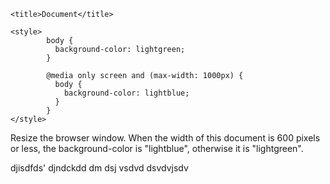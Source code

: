 <!DOCTYPE html>
<html lang="en">
<head>
    <meta charset="UTF-8">
    <meta name="viewport" content="width=device-width, initial-scale=1.0">
    <meta http-equiv="X-UA-Compatible" content="ie=edge">
    
    <title>Document</title>
    
    <style>
            body {
              background-color: lightgreen;
            }
            
            @media only screen and (max-width: 1000px) {
              body {
                background-color: lightblue;
              }
            }
    </style>

</head>
<body>
                
<p>Resize the browser window. When the width of this document is 600 pixels or less, the background-color is "lightblue", otherwise it is "lightgreen".</p>
            djisdfds'
            djndckdd
            dm dsj vsdvd
            dsvdvjsdv
            
    
</body>
</html>

